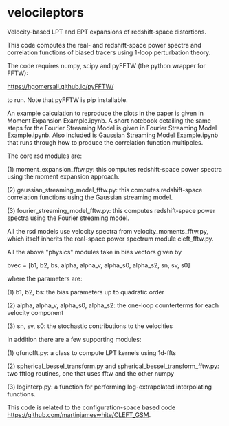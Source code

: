 # velocileptors
Velocity-based LPT and EPT expansions of redshift-space distortions.

This code computes the real- and redshift-space power spectra and correlation functions
of biased tracers using 1-loop perturbation theory.

The code requires numpy, scipy and pyFFTW (the python wrapper for FFTW):

https://hgomersall.github.io/pyFFTW/

to run. Note that pyFFTW is pip installable.

An example calculation to reproduce the plots in the paper is given in Moment Expansion Example.ipynb.
A short notebook detailing the same steps for the Fourier Streaming Model is given in Fourier Streaming Model Example.ipynb.
Also included is Gaussian Streaming Model Example.ipynb that runs through how to produce the correlation function multipoles.


The core rsd modules are:

(1) moment_expansion_fftw.py: this computes redshift-space power spectra using the moment expansion approach.

(2) gaussian_streaming_model_fftw.py: this computes redshift-space correlation functions using the Gaussian streaming model.

(3) fourier_streaming_model_fftw.py: this computes redshift-space power spectra using the Fourier streaming model. 

All the rsd models use velocity spectra from velocity_moments_fftw.py, which itself inherits the real-space power spectrum module cleft_fftw.py.

All the above "physics" modules take in bias vectors given by 

bvec = [b1, b2, bs, alpha, alpha_v, alpha_s0, alpha_s2, sn, sv, s0]

where the parameters are:

(1) b1, b2, bs: the bias parameters up to quadratic order

(2) alpha, alpha_v, alpha_s0, alpha_s2: the one-loop counterterms for each velocity component

(3) sn, sv, s0: the stochastic contributions to the velocities




In addition there are a few supporting modules:

(1) qfuncfft.py: a class to compute LPT kernels using 1d-ffts

(2) spherical_bessel_transform.py and spherical_bessel_transform_fftw.py: two fftlog routines, one that uses fftw and the other numpy

(3) loginterp.py: a function for performing log-extrapolated interpolating functions.

This code is related to the configuration-space based code https://github.com/martinjameswhite/CLEFT_GSM.
